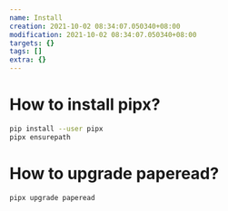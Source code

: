 ```yaml
---
name: Install
creation: 2021-10-02 08:34:07.050340+08:00
modification: 2021-10-02 08:34:07.050340+08:00
targets: {}
tags: []
extra: {}
---
```


# How to install pipx?

```sh
pip install --user pipx
pipx ensurepath
```

# How to upgrade paperead?

```sh
pipx upgrade paperead
```
